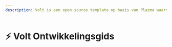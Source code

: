 ```yaml
---
description: Volt is een open source template op basis van Plazma waarmee je je eigen Paperweight serverplatform kunt ontwikkelen.
---
```


# ⚡ Volt Ontwikkelingsgids
